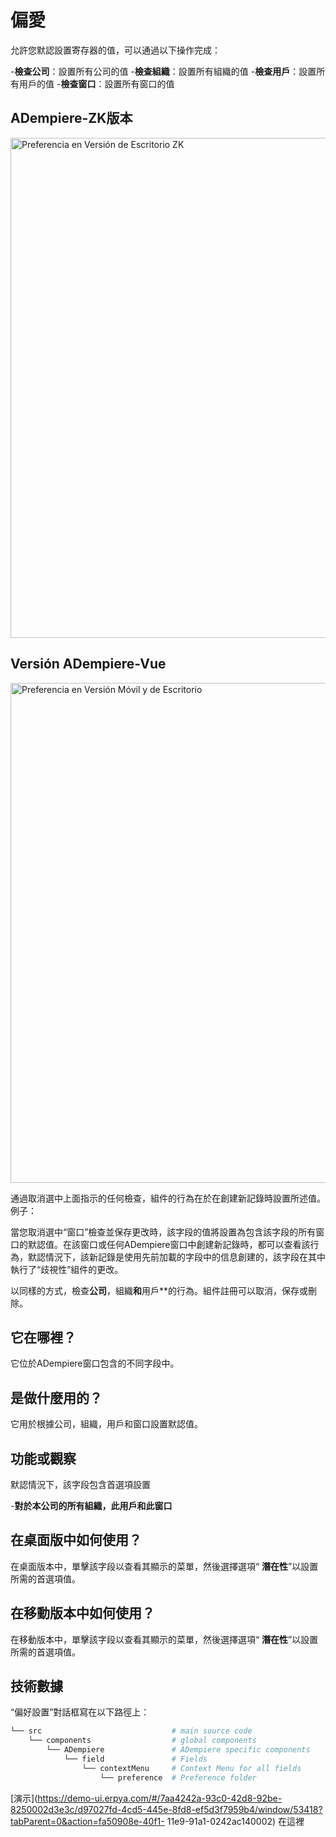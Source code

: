 # 偏愛

允許您默認設置寄存器的值，可以通過以下操作完成：

  -**檢查公司**：設置所有公司的值
  -**檢查組織**：設置所有組織的值
  -**檢查用戶**：設置所有用戶的值
  -**檢查窗口**：設置所有窗口的值

## ADempiere-ZK版本

<img :src="$withBase('/images/components/preference/zk-desktop-version-preference.png')" alt="Preferencia en Versión de Escritorio ZK" width="800px">

## Versión ADempiere-Vue

<img :src="$withBase('/images/components/preference/preference-desktop-mobile.png')" alt="Preferencia en Versión Móvil y de Escritorio" width="800px">


通過取消選中上面指示的任何檢查，組件的行為在於在創建新記錄時設置所述值。例子：

  當您取消選中“窗口”檢查並保存更改時，該字段的值將設置為包含該字段的所有窗口的默認值。在該窗口或任何ADempiere窗口中創建新記錄時，都可以查看該行為，默認情況下，該新記錄是使用先前加載的字段中的信息創建的，該字段在其中執行了“歧視性”組件的更改。

以同樣的方式，檢查**公司**，組織**和**用戶**的行為。組件註冊可以取消，保存或刪除。

## 它在哪裡？

它位於ADempiere窗口包含的不同字段中。

## 是做什麼用的？

它用於根據公司，組織，用戶和窗口設置默認值。

## 功能或觀察

默認情況下，該字段包含首選項設置

  -**對於本公司的所有組織，此用戶和此窗口**

## 在桌面版中如何使用？

在桌面版本中，單擊該字段以查看其顯示的菜單，然後選擇選項“ **潛在性**”以設置所需的首選項值。

## 在移動版本中如何使用？

在移動版本中，單擊該字段以查看其顯示的菜單，然後選擇選項“ **潛在性**”以設置所需的首選項值。

## 技術數據


“偏好設置”對話框寫在以下路徑上：

```bash
└── src                             # main source code
    └── components                  # global components
        └── ADempiere               # ADempiere specific components
            └── field               # Fields
                └── contextMenu     # Context Menu for all fields
                    └── preference  # Preference folder

```
[演示](https://demo-ui.erpya.com/#/7aa4242a-93c0-42d8-92be-8250002d3e3c/d97027fd-4cd5-445e-8fd8-ef5d3f7959b4/window/53418?tabParent=0&action=fa50908e-40f1- 11e9-91a1-0242ac140002) 在這裡
